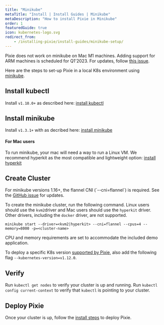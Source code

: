 ```yaml
---
title: "Minikube"
metaTitle: "Install | Install Guides | Minikube"
metaDescription: "How to install Pixie in Minikube"
order: 1
featuredGuide: true
icon: kubernetes-logo.svg
redirect_from:
    - /installing-pixie/install-guides/minikube-setup/
---
```


<Alert variant="outlined" severity="warning">
  Pixie does not work on minikube on Mac M1 machines. Adding support for ARM machines is scheduled for Q1'2023. For updates, follow <a href="https://github.com/pixie-io/pixie/issues/147">this issue</a>.
</Alert>

Here are the steps to set-up Pixie in a local K8s environment using [minikube](https://kubernetes.io/docs/getting-started-guides/minikube/).

## Install kubectl

Install `v1.10.0+` as described here: [install kubectl](https://kubernetes.io/docs/tasks/tools/install-kubectl/)

## Install minikube

Install `v1.3.1+` with as decribed here: [install minikube](https://kubernetes.io/docs/tasks/tools/install-minikube/)

#### For Mac users

To run minikube, your mac will need a way to run a Linux VM. We recommend hyperkit as the most compatible and lightweight option: [install hyperkit](https://minikube.sigs.k8s.io/docs/drivers/hyperkit/)

## Create Cluster

<Alert variant="outlined" severity="warning">
  For minikube versions 1.16+, the flannel CNI (`--cni=flannel`) is required. See the <a href="https://github.com/pixie-io/pixie/issues/298">GitHub issue</a> for updates.
</Alert>

To create the minikube cluster, run the following command. Linux users should use the `kvm2`driver and Mac users should use the `hyperkit` driver. Other drivers, including the `docker` driver, are not supported.

```
minikube start --driver=<kvm2|hyperkit> --cni=flannel --cpus=4 --memory=8000 -p=<cluster-name>
```

CPU and memory requirements are set to accommodate the included demo application.

To deploy a specific K8s version [supported by Pixie](/installing-pixie/requirements), also add the following flag `--kubernetes-version=v1.12.0`.

## Verify

Run `kubectl get nodes` to verify your cluster is up and running. Run `kubectl config current-context` to verify that `kubectl` is pointing to your cluster.

## Deploy Pixie

Once your cluster is up, follow the [install steps](/installing-pixie/install-guides) to deploy Pixie.
